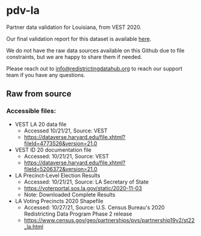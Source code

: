 # pdv-la
Partner data validation for Louisiana, from VEST 2020. 

Our final validation report for this dataset is available [here](https://redistrictingdatahub.org/dataset/vest-2020-louisiana-precinct-and-election-results/).

We do not have the raw data sources available on this Github due to file constraints, but we are happy to share them if needed. 

Please reach out to info@redistrictingdatahub.org to reach our support team if you have any questions.

## Raw from source

### Accessible files: 
- VEST LA 20 data file
  - Accessed 10/21/21, Source: VEST
  - https://dataverse.harvard.edu/file.xhtml?fileId=4773526&version=21.0
- VEST ID 20 documentation file
  - Accessed: 10/21/21, Source: VEST
  - https://dataverse.harvard.edu/file.xhtml?fileId=5206372&version=21.0
- LA Precinct-Level Election Results
  - Accessed: 10/21/21, Source: LA Secretary of State
  - https://voterportal.sos.la.gov/static/2020-11-03
  - Note: Downloaded Complete Results
- LA Voting Precincts 2020 Shapefile
  - Accessed: 10/27/21, Source: U.S. Census Bureau's 2020 Redistricting Data Program Phase 2 release
  - https://www.census.gov/geo/partnerships/pvs/partnership19v2/st22_la.html

